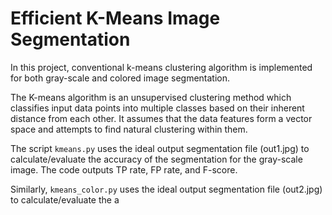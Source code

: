 # Efficient K-Means Image Segmentation

In this project, conventional k-means clustering algorithm is implemented for both gray-scale and colored image segmentation.

The K-means algorithm is an unsupervised clustering method which classifies input data points into multiple classes based on their inherent distance from each other. It assumes that the data features form a vector space and attempts to find natural clustering within them.

The script `kmeans.py` uses the ideal output segmentation file (out1.jpg) to calculate/evaluate the accuracy of the segmentation for the gray-scale image. The code outputs TP rate, FP rate, and F-score.

Similarly, `kmeans_color.py` uses the ideal output segmentation file (out2.jpg) to calculate/evaluate the a